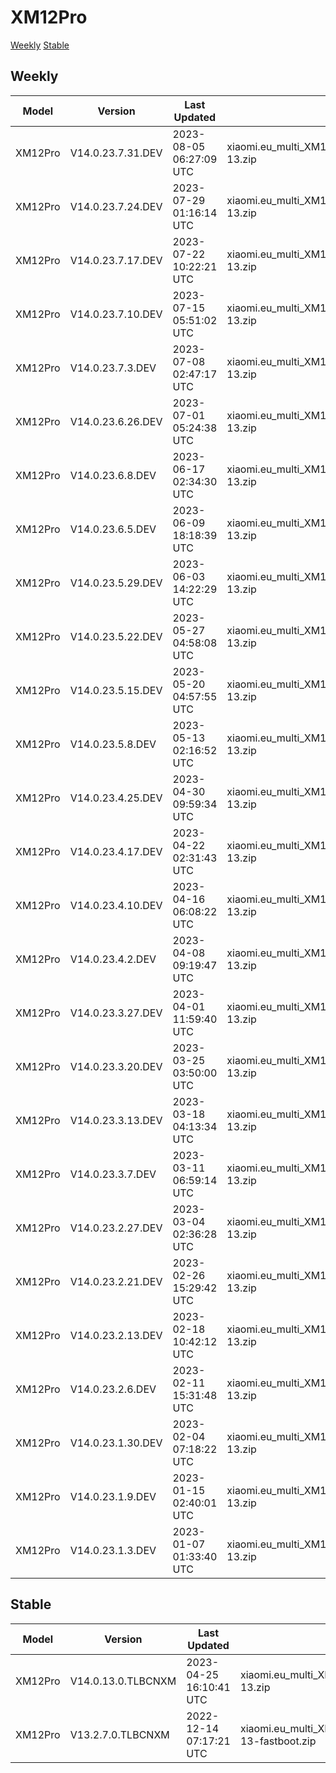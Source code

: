 # XM12Pro
[Weekly](#Weekly)  [Stable](#Stable)
## Weekly
| Model | Version | Last Updated | File Name | Size | Download Link |
| ---- | ---- | ---- | ---- | ---- | ---- |
| XM12Pro | V14.0.23.7.31.DEV | 2023-08-05 06:27:09 UTC | xiaomi.eu_multi_XM12Pro_V14.0.23.7.31.DEV_v14-13.zip | 5.2 GB | [SourceForge](https://sourceforge.net/projects/xiaomi-eu-multilang-miui-roms/files/xiaomi.eu/MIUI-WEEKLY-RELEASES/V14.0.23.7.31.DEV/xiaomi.eu_multi_XM12Pro_V14.0.23.7.31.DEV_v14-13.zip/download) |
| XM12Pro | V14.0.23.7.24.DEV | 2023-07-29 01:16:14 UTC | xiaomi.eu_multi_XM12Pro_V14.0.23.7.24.DEV_v14-13.zip | 5.2 GB | [SourceForge](https://sourceforge.net/projects/xiaomi-eu-multilang-miui-roms/files/xiaomi.eu/MIUI-WEEKLY-RELEASES/V14.0.23.7.24.DEV/xiaomi.eu_multi_XM12Pro_V14.0.23.7.24.DEV_v14-13.zip/download) |
| XM12Pro | V14.0.23.7.17.DEV | 2023-07-22 10:22:21 UTC | xiaomi.eu_multi_XM12Pro_V14.0.23.7.17.DEV_v14-13.zip | 5.2 GB | [SourceForge](https://sourceforge.net/projects/xiaomi-eu-multilang-miui-roms/files/xiaomi.eu/MIUI-WEEKLY-RELEASES/V14.0.23.7.17.DEV/xiaomi.eu_multi_XM12Pro_V14.0.23.7.17.DEV_v14-13.zip/download) |
| XM12Pro | V14.0.23.7.10.DEV | 2023-07-15 05:51:02 UTC | xiaomi.eu_multi_XM12Pro_V14.0.23.7.10.DEV_v14-13.zip | 5.2 GB | [SourceForge](https://sourceforge.net/projects/xiaomi-eu-multilang-miui-roms/files/xiaomi.eu/MIUI-WEEKLY-RELEASES/V14.0.23.7.10.DEV/xiaomi.eu_multi_XM12Pro_V14.0.23.7.10.DEV_v14-13.zip/download) |
| XM12Pro | V14.0.23.7.3.DEV | 2023-07-08 02:47:17 UTC | xiaomi.eu_multi_XM12Pro_V14.0.23.7.3.DEV_v14-13.zip | 5.2 GB | [SourceForge](https://sourceforge.net/projects/xiaomi-eu-multilang-miui-roms/files/xiaomi.eu/MIUI-WEEKLY-RELEASES/V14.0.23.7.3.DEV/xiaomi.eu_multi_XM12Pro_V14.0.23.7.3.DEV_v14-13.zip/download) |
| XM12Pro | V14.0.23.6.26.DEV | 2023-07-01 05:24:38 UTC | xiaomi.eu_multi_XM12Pro_V14.0.23.6.26.DEV_v14-13.zip | 5.2 GB | [SourceForge](https://sourceforge.net/projects/xiaomi-eu-multilang-miui-roms/files/xiaomi.eu/MIUI-WEEKLY-RELEASES/V14.0.23.6.26.DEV/xiaomi.eu_multi_XM12Pro_V14.0.23.6.26.DEV_v14-13.zip/download) |
| XM12Pro | V14.0.23.6.8.DEV | 2023-06-17 02:34:30 UTC | xiaomi.eu_multi_XM12Pro_V14.0.23.6.8.DEV_v14-13.zip | 5.2 GB | [SourceForge](https://sourceforge.net/projects/xiaomi-eu-multilang-miui-roms/files/xiaomi.eu/MIUI-WEEKLY-RELEASES/V14.0.23.6.8.DEV/xiaomi.eu_multi_XM12Pro_V14.0.23.6.8.DEV_v14-13.zip/download) |
| XM12Pro | V14.0.23.6.5.DEV | 2023-06-09 18:18:39 UTC | xiaomi.eu_multi_XM12Pro_V14.0.23.6.5.DEV_v14-13.zip | 5.1 GB | [SourceForge](https://sourceforge.net/projects/xiaomi-eu-multilang-miui-roms/files/xiaomi.eu/MIUI-WEEKLY-RELEASES/V14.0.23.6.5.DEV/xiaomi.eu_multi_XM12Pro_V14.0.23.6.5.DEV_v14-13.zip/download) |
| XM12Pro | V14.0.23.5.29.DEV | 2023-06-03 14:22:29 UTC | xiaomi.eu_multi_XM12Pro_V14.0.23.5.29.DEV_v14-13.zip | 5.1 GB | [SourceForge](https://sourceforge.net/projects/xiaomi-eu-multilang-miui-roms/files/xiaomi.eu/MIUI-WEEKLY-RELEASES/V14.0.23.5.29.DEV/xiaomi.eu_multi_XM12Pro_V14.0.23.5.29.DEV_v14-13.zip/download) |
| XM12Pro | V14.0.23.5.22.DEV | 2023-05-27 04:58:08 UTC | xiaomi.eu_multi_XM12Pro_V14.0.23.5.22.DEV_v14-13.zip | 5.1 GB | [SourceForge](https://sourceforge.net/projects/xiaomi-eu-multilang-miui-roms/files/xiaomi.eu/MIUI-WEEKLY-RELEASES/V14.0.23.5.22.DEV/xiaomi.eu_multi_XM12Pro_V14.0.23.5.22.DEV_v14-13.zip/download) |
| XM12Pro | V14.0.23.5.15.DEV | 2023-05-20 04:57:55 UTC | xiaomi.eu_multi_XM12Pro_V14.0.23.5.15.DEV_v14-13.zip | 5.1 GB | [SourceForge](https://sourceforge.net/projects/xiaomi-eu-multilang-miui-roms/files/xiaomi.eu/MIUI-WEEKLY-RELEASES/V14.0.23.5.15.DEV/xiaomi.eu_multi_XM12Pro_V14.0.23.5.15.DEV_v14-13.zip/download) |
| XM12Pro | V14.0.23.5.8.DEV | 2023-05-13 02:16:52 UTC | xiaomi.eu_multi_XM12Pro_V14.0.23.5.8.DEV_v14-13.zip | 5.1 GB | [SourceForge](https://sourceforge.net/projects/xiaomi-eu-multilang-miui-roms/files/xiaomi.eu/MIUI-WEEKLY-RELEASES/V14.0.23.5.8.DEV/xiaomi.eu_multi_XM12Pro_V14.0.23.5.8.DEV_v14-13.zip/download) |
| XM12Pro | V14.0.23.4.25.DEV | 2023-04-30 09:59:34 UTC | xiaomi.eu_multi_XM12Pro_V14.0.23.4.25.DEV_v14-13.zip | 5.1 GB | [SourceForge](https://sourceforge.net/projects/xiaomi-eu-multilang-miui-roms/files/xiaomi.eu/MIUI-WEEKLY-RELEASES/V14.0.23.4.25.DEV/xiaomi.eu_multi_XM12Pro_V14.0.23.4.25.DEV_v14-13.zip/download) |
| XM12Pro | V14.0.23.4.17.DEV | 2023-04-22 02:31:43 UTC | xiaomi.eu_multi_XM12Pro_V14.0.23.4.17.DEV_v14-13.zip | 5.1 GB | [SourceForge](https://sourceforge.net/projects/xiaomi-eu-multilang-miui-roms/files/xiaomi.eu/MIUI-WEEKLY-RELEASES/V14.0.23.4.17.DEV/xiaomi.eu_multi_XM12Pro_V14.0.23.4.17.DEV_v14-13.zip/download) |
| XM12Pro | V14.0.23.4.10.DEV | 2023-04-16 06:08:22 UTC | xiaomi.eu_multi_XM12Pro_V14.0.23.4.10.DEV_v14-13.zip | 5.1 GB | [SourceForge](https://sourceforge.net/projects/xiaomi-eu-multilang-miui-roms/files/xiaomi.eu/MIUI-WEEKLY-RELEASES/V14.0.23.4.10.DEV/xiaomi.eu_multi_XM12Pro_V14.0.23.4.10.DEV_v14-13.zip/download) |
| XM12Pro | V14.0.23.4.2.DEV | 2023-04-08 09:19:47 UTC | xiaomi.eu_multi_XM12Pro_V14.0.23.4.2.DEV_v14-13.zip | 5.1 GB | [SourceForge](https://sourceforge.net/projects/xiaomi-eu-multilang-miui-roms/files/xiaomi.eu/MIUI-WEEKLY-RELEASES/V14.0.23.4.2.DEV/xiaomi.eu_multi_XM12Pro_V14.0.23.4.2.DEV_v14-13.zip/download) |
| XM12Pro | V14.0.23.3.27.DEV | 2023-04-01 11:59:40 UTC | xiaomi.eu_multi_XM12Pro_V14.0.23.3.27.DEV_v14-13.zip | 5.1 GB | [SourceForge](https://sourceforge.net/projects/xiaomi-eu-multilang-miui-roms/files/xiaomi.eu/MIUI-WEEKLY-RELEASES/V14.0.23.3.27.DEV/xiaomi.eu_multi_XM12Pro_V14.0.23.3.27.DEV_v14-13.zip/download) |
| XM12Pro | V14.0.23.3.20.DEV | 2023-03-25 03:50:00 UTC | xiaomi.eu_multi_XM12Pro_V14.0.23.3.20.DEV_v14-13.zip | 5.1 GB | [SourceForge](https://sourceforge.net/projects/xiaomi-eu-multilang-miui-roms/files/xiaomi.eu/MIUI-WEEKLY-RELEASES/V14.0.23.3.20.DEV/xiaomi.eu_multi_XM12Pro_V14.0.23.3.20.DEV_v14-13.zip/download) |
| XM12Pro | V14.0.23.3.13.DEV | 2023-03-18 04:13:34 UTC | xiaomi.eu_multi_XM12Pro_V14.0.23.3.13.DEV_v14-13.zip | 5.1 GB | [SourceForge](https://sourceforge.net/projects/xiaomi-eu-multilang-miui-roms/files/xiaomi.eu/MIUI-WEEKLY-RELEASES/V14.0.23.3.13.DEV/xiaomi.eu_multi_XM12Pro_V14.0.23.3.13.DEV_v14-13.zip/download) |
| XM12Pro | V14.0.23.3.7.DEV | 2023-03-11 06:59:14 UTC | xiaomi.eu_multi_XM12Pro_V14.0.23.3.7.DEV_v14-13.zip | 5.2 GB | [SourceForge](https://sourceforge.net/projects/xiaomi-eu-multilang-miui-roms/files/xiaomi.eu/MIUI-WEEKLY-RELEASES/V14.0.23.3.7.DEV/xiaomi.eu_multi_XM12Pro_V14.0.23.3.7.DEV_v14-13.zip/download) |
| XM12Pro | V14.0.23.2.27.DEV | 2023-03-04 02:36:28 UTC | xiaomi.eu_multi_XM12Pro_V14.0.23.2.27.DEV_v14-13.zip | 5.2 GB | [SourceForge](https://sourceforge.net/projects/xiaomi-eu-multilang-miui-roms/files/xiaomi.eu/MIUI-WEEKLY-RELEASES/V14.0.23.2.27.DEV/xiaomi.eu_multi_XM12Pro_V14.0.23.2.27.DEV_v14-13.zip/download) |
| XM12Pro | V14.0.23.2.21.DEV | 2023-02-26 15:29:42 UTC | xiaomi.eu_multi_XM12Pro_V14.0.23.2.21.DEV_v14-13.zip | 5.2 GB | [SourceForge](https://sourceforge.net/projects/xiaomi-eu-multilang-miui-roms/files/xiaomi.eu/MIUI-WEEKLY-RELEASES/V14.0.23.2.21.DEV/xiaomi.eu_multi_XM12Pro_V14.0.23.2.21.DEV_v14-13.zip/download) |
| XM12Pro | V14.0.23.2.13.DEV | 2023-02-18 10:42:12 UTC | xiaomi.eu_multi_XM12Pro_V14.0.23.2.13.DEV_v14-13.zip | 5.2 GB | [SourceForge](https://sourceforge.net/projects/xiaomi-eu-multilang-miui-roms/files/xiaomi.eu/MIUI-WEEKLY-RELEASES/V14.0.23.2.13.DEV/xiaomi.eu_multi_XM12Pro_V14.0.23.2.13.DEV_v14-13.zip/download) |
| XM12Pro | V14.0.23.2.6.DEV | 2023-02-11 15:31:48 UTC | xiaomi.eu_multi_XM12Pro_V14.0.23.2.6.DEV_v14-13.zip | 5.2 GB | [SourceForge](https://sourceforge.net/projects/xiaomi-eu-multilang-miui-roms/files/xiaomi.eu/MIUI-WEEKLY-RELEASES/V14.0.23.2.6.DEV/xiaomi.eu_multi_XM12Pro_V14.0.23.2.6.DEV_v14-13.zip/download) |
| XM12Pro | V14.0.23.1.30.DEV | 2023-02-04 07:18:22 UTC | xiaomi.eu_multi_XM12Pro_V14.0.23.1.30.DEV_v14-13.zip | 5.2 GB | [SourceForge](https://sourceforge.net/projects/xiaomi-eu-multilang-miui-roms/files/xiaomi.eu/MIUI-WEEKLY-RELEASES/V14.0.23.1.30.DEV/xiaomi.eu_multi_XM12Pro_V14.0.23.1.30.DEV_v14-13.zip/download) |
| XM12Pro | V14.0.23.1.9.DEV | 2023-01-15 02:40:01 UTC | xiaomi.eu_multi_XM12Pro_V14.0.23.1.9.DEV_v14-13.zip | 5.0 GB | [SourceForge](https://sourceforge.net/projects/xiaomi-eu-multilang-miui-roms/files/xiaomi.eu/MIUI-WEEKLY-RELEASES/V14.0.23.1.9.DEV/xiaomi.eu_multi_XM12Pro_V14.0.23.1.9.DEV_v14-13.zip/download) |
| XM12Pro | V14.0.23.1.3.DEV | 2023-01-07 01:33:40 UTC | xiaomi.eu_multi_XM12Pro_V14.0.23.1.3.DEV_v14-13.zip | 4.8 GB | [SourceForge](https://sourceforge.net/projects/xiaomi-eu-multilang-miui-roms/files/xiaomi.eu/MIUI-WEEKLY-RELEASES/V14.0.23.1.3.DEV/xiaomi.eu_multi_XM12Pro_V14.0.23.1.3.DEV_v14-13.zip/download) |
## Stable
| Model | Version | Last Updated | File Name | Size | Download Link |
| ---- | ---- | ---- | ---- | ---- | ---- |
| XM12Pro | V14.0.13.0.TLBCNXM | 2023-04-25 16:10:41 UTC | xiaomi.eu_multi_XM12Pro_V14.0.13.0.TLBCNXM_v14-13.zip | 5.1 GB | [SourceForge](https://sourceforge.net/projects/xiaomi-eu-multilang-miui-roms/files/xiaomi.eu/MIUI-STABLE-RELEASES/MIUIv14/xiaomi.eu_multi_XM12Pro_V14.0.13.0.TLBCNXM_v14-13.zip/download) |
| XM12Pro | V13.2.7.0.TLBCNXM | 2022-12-14 07:17:21 UTC | xiaomi.eu_multi_XM12Pro_V13.2.7.0.TLBCNXM_v13-13-fastboot.zip | 5.1 GB | [SourceForge](https://sourceforge.net/projects/xiaomi-eu-multilang-miui-roms/files/xiaomi.eu/MIUI-STABLE-RELEASES/MIUIv13/xiaomi.eu_multi_XM12Pro_V13.2.7.0.TLBCNXM_v13-13-fastboot.zip/download) |
